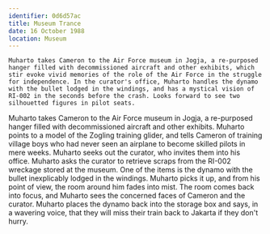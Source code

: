 ```yaml
---
identifier: 0d6d57ac
title: Museum Trance
date: 16 October 1988 
location: Museum
---
```


``` {.synopsis}
Muharto takes Cameron to the Air Force museum in Jogja, a re-purposed
hanger filled with decommissioned aircraft and other exhibits, which stir evoke vivid memories of the role of the Air Force in the struggle for independence. In the curator's office, Muharto handles the dynamo with the bullet lodged in the windings, and has a mystical vision of RI-002 in the seconds before the crash. Looks forward to see two silhouetted figures in pilot seats.
```

Muharto takes Cameron to the Air Force museum in Jogja, a re-purposed
hanger filled with decommissioned aircraft and other exhibits. Muharto
points to a model of the Zogling training glider, and tells Cameron of
training village boys who had never seen an airplane to become skilled
pilots in mere weeks. Muharto seeks out the curator, who invites them
into his office. Muharto asks the curator to retrieve scraps from the
RI-002 wreckage stored at the museum. One of the items is the dynamo
with the bullet inexplicably lodged in the windings. Muharto picks it
up, and from his point of view, the room around him fades into mist. The
room comes back into focus, and Muharto sees the concerned faces of
Cameron and the curator. Muharto places the dynamo back into the storage
box and says, in a wavering voice, that they will miss their train back
to Jakarta if they don't hurry.
